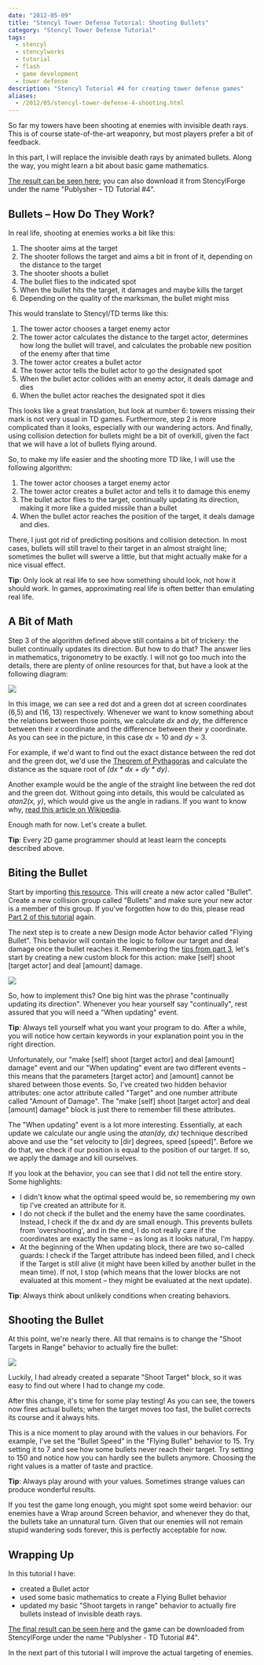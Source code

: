 ```yaml
---
date: "2012-05-09"
title: "Stencyl Tower Defense Tutorial: Shooting Bullets"
category: "Stencyl Tower Defense Tutorial"
tags:
  - stencyl
  - stencylworks
  - tutorial
  - flash
  - game development
  - tower defense
description: "Stencyl Tutorial #4 for creating tower defense games"
aliases:
  - /2012/05/stencyl-tower-defense-4-shooting.html
---
```


So far my towers have been shooting at enemies with invisible death rays. This is of course state-of-the-art
weaponry, but most players prefer a bit of feedback.

In this part, I will replace the invisible death rays by animated bullets. Along the way,
you might learn a bit about basic game mathematics.

[The result can be seen here](http://www.stencyl.com/game/play/12573); you can also download it from StencylForge
under the name "Publysher – TD Tutorial #4".

Bullets – How Do They Work?
----------------------------

In real life, shooting at enemies works a bit like this:

1. The shooter aims at the target
2. The shooter follows the target and aims a bit in front of it, depending on the distance to the target
3. The shooter shoots a bullet
4. The bullet flies to the indicated spot
5. When the bullet hits the target, it damages and maybe kills the target
6. Depending on the quality of the marksman, the bullet might miss

This would translate to Stencyl/TD terms like this:

1. The tower actor chooses a target enemy actor
2. The tower actor calculates the distance to the target actor, determines how long the bullet will travel,
   and calculates the probable new position of the enemy after that time
3. The tower actor creates a bullet actor
4. The tower actor tells the bullet actor to go the designated spot
5. When the bullet actor collides with an enemy actor, it deals damage and dies
6. When the bullet actor reaches the designated spot it dies

This looks like a great translation, but look at number 6: towers missing their mark is not very usual in TD games.
Furthermore, step 2 is more complicated than it looks, especially with our wandering actors. And finally,
using collision detection for bullets might be a bit of overkill, given the fact that we will have a lot of bullets
flying around.

So, to make my life easier and the shooting more TD like, I will use the following algorithm:

1. The tower actor chooses a target enemy actor
2. The tower actor creates a bullet actor and tells it to damage this enemy
3. The bullet actor flies to the target, continually updating its direction, making it more like a guided missile than
   a bullet
4. When the bullet actor reaches the position of the target, it deals damage and dies.

There, I just got rid of predicting positions and collision detection. In most cases,
bullets will still travel to their target in an almost straight line; sometimes the bullet will swerve a little,
but that might actually make for a nice visual effect.

**Tip**: Only look at real life to see how something should look, not how it should work. In games,
approximating real life is often better than emulating real life.

A Bit of Math
-------------

Step 3 of the algorithm defined above still contains a bit of trickery: the bullet continually updates its direction.
But how to do that? The answer lies in mathematics, trigonometry to be exactly. I will not go too much into the
details, there are plenty of online resources for that, but have a look at the following diagram:

![](/img/stencyl/step4-1.png)

In this image, we can see a red dot and a green dot at screen coordinates (6,5) and (16,
13) respectively. Whenever we want to know something about the relations between those points,
we calculate *dx* and *dy*, the difference between their *x* coordinate and the difference between their *y*
coordinate. As you can see in the picture, in this case *dx* = 10 and *dy* = 3.

For example, if we'd want to find out the exact distance between the red dot and the green dot,
we'd use the [Theorem of Pythagoras](http://en.wikipedia.org/wiki/Pythagoras%27_theorem) and calculate the distance
as the square root of *(dx * dx + dy * dy)*.

Another example would be the angle of the straight line between the red dot and the green dot. Without going into
details, this would be calculated as *atan2(x, y)*, which would give us the angle in radians. If you want to know
why, [read this article on Wikipedia](http://en.wikipedia.org/wiki/Atan2).

Enough math for now. Let's create a bullet.

**Tip**: Every 2D game programmer should at least learn the concepts described above.

Biting the Bullet
-----------------

Start by importing [this resource](http://yduppen.home.xs4all.nl/blogsupport/blog.publysher.nl/Bullet.png). This will
 create a new actor called "Bullet". Create a new collision group called "Bullets" and make sure your new actor is a
 member of this group. If you've forgotten how to do this, please read
 [Part 2 of this tutorial](http://blog.publysher.nl/2012/04/stencyl-tower-defense-2-adding-towers.html) again.

The next step is to create a new Design mode Actor behavior called "Flying Bullet". This behavior will contain the
logic to follow our target and deal damage once the bullet reaches it.
Remembering the [tips from part 3](http://blog.publysher.nl/2012/04/stencyl-tower-defense-3-getting-healthy.html),
let's start by creating a new custom block for this action: make [self] shoot [target actor] and deal [amount] damage.

![](/img/stencyl/step4-2.png)

So, how to implement this? One big hint was the phrase "continually updating its direction". Whenever you hear
yourself say "continually", rest assured that you will need a "When updating" event.

**Tip**: Always tell yourself what you want your program to do. After a while, you will notice how certain keywords in
your explanation point you in the right direction.

Unfortunately, our "make [self] shoot [target actor] and deal [amount] damage" event and our "When updating" event
are two different events – this means that the parameters [target actor] and [amount] cannot be shared between those
events. So, I've created two hidden behavior attributes: one actor attribute called "Target" and one number attribute
 called "Amount of Damage". The "make [self] shoot [target actor] and deal [amount] damage" block is just there to
 remember fill these attributes.

The "When updating" event is a lot more interesting. Essentially, at each update we calculate our angle using the
*atan(dy, dx)* technique described above and use the "set velocity to [dir] degrees, speed [speed]". Before we do that,
 we check if our position is equal to the position of our target. If so, we apply the damage and kill ourselves.

If you look at the behavior, you can see that I did not tell the entire story. Some highlights:

- I didn't know what the optimal speed would be, so remembering my own tip I've created an attribute for it.
- I do not check if the bullet and the enemy have the same coordinates. Instead, I check if the dx and dy are small
  enough. This prevents bullets from 'overshooting', and in the end, I do not really care if the coordinates are
  exactly the same – as long as it looks natural, I'm happy.
- At the beginning of the When updating block, there are two so-called guards: I check if the Target attribute has
  indeed been filled, and I check if the Target is still alive (it might have been killed by another bullet in the
  mean time). If not, I stop (which means that the lower blocks are not evaluated at this moment – they might be
  evaluated at the next update).

**Tip**: Always think about unlikely conditions when creating behaviors.

Shooting the Bullet
--------------------

At this point, we're nearly there. All that remains is to change the "Shoot Targets in Range" behavior to actually
fire the bullet:

![](/img/stencyl/step4-3.png)

Luckily, I had already created a separate "Shoot Target" block, so it was easy to find out where I had to change my
code.

After this change, it's time for some play testing! As you can see, the towers now fires actual bullets; when the
target moves too fast, the bullet corrects its course and it always hits.

This is a nice moment to play around with the values in our behaviors. For example,
I've set the "Bullet Speed" in the "Flying Bullet" behavior to 15. Try setting it to 7 and see how some bullets never
reach their target. Try setting to 150 and notice how you can hardly see the bullets anymore. Choosing the right
values is a matter of taste and practice.

**Tip**: Always play around with your values. Sometimes strange values can produce wonderful results.

If you test the game long enough, you might spot some weird behavior: our enemies have a Wrap around Screen behavior,
 and whenever they do that, the bullets take an unnatural turn. Given that our enemies will not remain stupid
 wandering sods forever, this is perfectly acceptable for now.

Wrapping Up
-----------

In this tutorial I have:

- created a Bullet actor
- used some basic mathematics to create a Flying Bullet behavior
- updated my basic "Shoot targets in range" behavior to actually fire bullets instead of invisible death rays.

[The final result can be seen here](http://www.stencyl.com/game/play/12573) and the game can be downloaded from
StencylForge under the name "Publysher - TD Tutorial #4".

In the next part of this tutorial I will improve the actual targeting of enemies.

